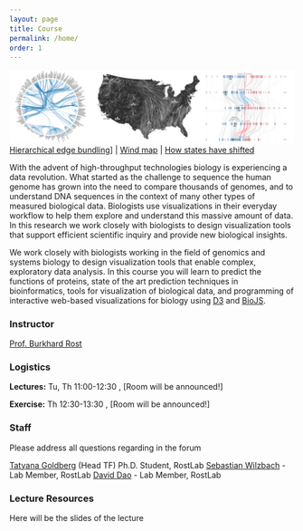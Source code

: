 ```yaml
---
layout: page
title: Course
permalink: /home/
order: 1
---
```


<img src="/assets/i/teaser.png" width="800px;" />

<div class="credits"><a href="http://mbostock.github.io/d3/talk/20111116/bundle.html">Hierarchical edge bundling]</a> | <a href="http://hint.fm/wind/">Wind map</a> | <a href="http://www.nytimes.com/interactive/2012/10/15/us/politics/swing-history.html?_r=0">How states have shifted</a></div>

With the advent of high-throughput technologies biology is experiencing a data revolution. What started as the challenge to sequence the human genome has grown into the need to compare thousands of genomes, and to understand DNA sequences in the context of many other types of measured biological data. Biologists use visualizations in their everyday workflow to help them explore and understand this massive amount of data. In this research we work closely with biologists to design visualization tools that support efficient scientific inquiry and provide new biological insights.

We work closely with biologists working in the field of genomics and systems biology to design visualization tools that enable complex, exploratory data analysis.
In this course you will learn to predict the functions of proteins, state of the art prediction techniques in bioinformatics, tools for visualization of biological data, and programming of interactive web-based visualizations for biology using [D3](http://d3js.org/) and [BioJS](http://biojs.net/).

### Instructor

[Prof. Burkhard Rost]() 

### Logistics

**Lectures:** Tu, Th 11:00-12:30 , [Room will be announced!]

**Exercise:** Th 12:30-13:30 , [Room will be announced!] 

### Staff

Please address all questions regarding in the forum

 [Tatyana Goldberg]() (Head TF) Ph.D. Student, RostLab
 [Sebastian Wilzbach]() -  Lab Member, RostLab
 [David Dao]() - Lab Member, RostLab  


### Lecture Resources

Here will be the slides of the lecture

